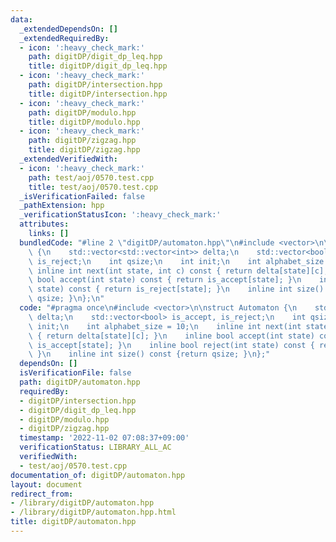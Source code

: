 ```yaml
---
data:
  _extendedDependsOn: []
  _extendedRequiredBy:
  - icon: ':heavy_check_mark:'
    path: digitDP/digit_dp_leq.hpp
    title: digitDP/digit_dp_leq.hpp
  - icon: ':heavy_check_mark:'
    path: digitDP/intersection.hpp
    title: digitDP/intersection.hpp
  - icon: ':heavy_check_mark:'
    path: digitDP/modulo.hpp
    title: digitDP/modulo.hpp
  - icon: ':heavy_check_mark:'
    path: digitDP/zigzag.hpp
    title: digitDP/zigzag.hpp
  _extendedVerifiedWith:
  - icon: ':heavy_check_mark:'
    path: test/aoj/0570.test.cpp
    title: test/aoj/0570.test.cpp
  _isVerificationFailed: false
  _pathExtension: hpp
  _verificationStatusIcon: ':heavy_check_mark:'
  attributes:
    links: []
  bundledCode: "#line 2 \"digitDP/automaton.hpp\"\n#include <vector>\n\nstruct Automaton\
    \ {\n    std::vector<std::vector<int>> delta;\n    std::vector<bool> is_accept,\
    \ is_reject;\n    int qsize;\n    int init;\n    int alphabet_size = 10;\n   \
    \ inline int next(int state, int c) const { return delta[state][c]; }\n    inline\
    \ bool accept(int state) const { return is_accept[state]; }\n    inline bool reject(int\
    \ state) const { return is_reject[state]; }\n    inline int size() const {return\
    \ qsize; }\n};\n"
  code: "#pragma once\n#include <vector>\n\nstruct Automaton {\n    std::vector<std::vector<int>>\
    \ delta;\n    std::vector<bool> is_accept, is_reject;\n    int qsize;\n    int\
    \ init;\n    int alphabet_size = 10;\n    inline int next(int state, int c) const\
    \ { return delta[state][c]; }\n    inline bool accept(int state) const { return\
    \ is_accept[state]; }\n    inline bool reject(int state) const { return is_reject[state];\
    \ }\n    inline int size() const {return qsize; }\n};"
  dependsOn: []
  isVerificationFile: false
  path: digitDP/automaton.hpp
  requiredBy:
  - digitDP/intersection.hpp
  - digitDP/digit_dp_leq.hpp
  - digitDP/modulo.hpp
  - digitDP/zigzag.hpp
  timestamp: '2022-11-02 07:08:37+09:00'
  verificationStatus: LIBRARY_ALL_AC
  verifiedWith:
  - test/aoj/0570.test.cpp
documentation_of: digitDP/automaton.hpp
layout: document
redirect_from:
- /library/digitDP/automaton.hpp
- /library/digitDP/automaton.hpp.html
title: digitDP/automaton.hpp
---
```

